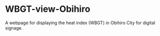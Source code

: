 # WBGT-view-Obihiro
A webpage for displaying the heat index (WBGT) in Obihiro City for digital signage.

